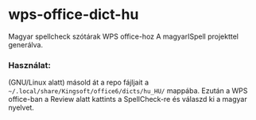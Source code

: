 # wps-office-dict-hu
Magyar spellcheck szótárak WPS office-hoz
A magyarISpell projekttel generálva.

### Használat:
(GNU/Linux alatt) másold át a repo fájljait a ```~/.local/share/Kingsoft/office6/dicts/hu_HU/``` mappába.
Ezután a WPS office-ban a Review alatt kattints a SpellCheck-re és válaszd ki a magyar nyelvet.

